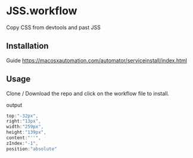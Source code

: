 # JSS.workflow
Copy CSS from devtools and past JSS 

## Installation
Guide https://macosxautomation.com/automator/serviceinstall/index.html

## Usage
Clone / Download the repo and click on the workflow file to install.

output
``` javascript
top:"-32px",
right:"13px",
width:"259px",
height:"139px",
content:"''",
zIndex:"-1",
position:"absolute"
```
